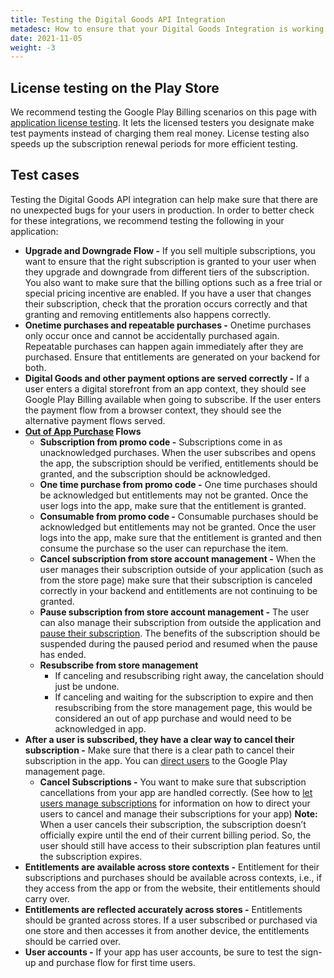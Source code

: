 ```yaml
---
title: Testing the Digital Goods API Integration
metadesc: How to ensure that your Digital Goods Integration is working properly.
date: 2021-11-05
weight: -3
---
```


## License testing on the Play Store

We recommend testing the Google Play Billing scenarios on this page with [application license testing](https://support.google.com/googleplay/android-developer/answer/6062777). It lets the licensed testers you designate make test payments instead of charging them real money. License testing also speeds up the subscription renewal periods for more efficient testing.

## Test cases

Testing the Digital Goods API integration can help make sure that there are no unexpected bugs for your users in production. In order to better check for these integrations, we recommend testing the following in your application:

- **Upgrade and Downgrade Flow -** If you sell multiple subscriptions, you want to ensure that the right subscription is granted to your user when they upgrade and downgrade from different tiers of the subscription. You also want to make sure that the billing options such as a free trial or special pricing incentive are enabled. If you have a user that changes their subscription, check that the proration occurs correctly and that granting and removing entitlements also happens correctly.
- **Onetime purchases and repeatable purchases -** Onetime purchases only occur once and cannot be accidentally purchased again. Repeatable purchases can happen again immediately after they are purchased. Ensure that entitlements are generated on your backend for both.
- **Digital Goods and other payment options are served correctly -** If a user enters a digital storefront from an app context, they should see Google Play Billing available when going to subscribe. If the user enters the payment flow from a browser context, they should see the alternative payment flows served.
- **[Out of App Purchase](https://chromeos.dev/en/publish/pwa-play-billing#out-of-app-purchases) Flows**
  - **Subscription from promo code -** Subscriptions come in as unacknowledged purchases. When the user subscribes and opens the app, the subscription should be verified, entitlements should be granted, and the subscription should be acknowledged.
  - **One time purchase from promo code -** One time purchases should be acknowledged but entitlements may not be granted. Once the user logs into the app, make sure that the entitlement is granted.
  - **Consumable from promo code -** Consumable purchases should be acknowledged but entitlements may not be granted. Once the user logs into the app, make sure that the entitlement is granted and then consume the purchase so the user can repurchase the item.
  - **Cancel subscription from store account management -** When the user manages their subscription outside of your application (such as from the store page) make sure that their subscription is canceled correctly in your backend and entitlements are not continuing to be granted.
  - **Pause subscription from store account management -** The user can also manage their subscription from outside the application and [pause their subscription](https://support.google.com/googleplay/answer/7018481). The benefits of the subscription should be suspended during the paused period and resumed when the pause has ended.
  - **Resubscribe from store management**
    - If canceling and resubscribing right away, the cancelation should just be undone.
    - If canceling and waiting for the subscription to expire and then resubscribing from the store management page, this would be considered an out of app purchase and would need to be acknowledged in app.
- **After a user is subscribed, they have a clear way to cancel their subscription -** Make sure that there is a clear path to cancel their subscription in the app. You can [direct users](https://chromeos.dev/en/publish/pwa-play-billing#let-users-manage-subscriptions) to the Google Play management page.
  - **Cancel Subscriptions -** You want to make sure that subscription cancellations from your app are handled correctly. (See how to [let users manage subscriptions](https://chromeos.dev/en/publish/pwa-play-billing#let-users-manage-subscriptions) for information on how to direct your users to cancel and manage their subscriptions for your app) **Note:** When a user cancels their subscription, the subscription doesn’t officially expire until the end of their current billing period. So, the user should still have access to their subscription plan features until the subscription expires.
- **Entitlements are available across store contexts -** Entitlement for their subscriptions and purchases should be available across contexts, i.e., if they access from the app or from the website, their entitlements should carry over.
- **Entitlements are reflected accurately across stores -** Entitlements should be granted across stores. If a user subscribed or purchased via one store and then accesses it from another device, the entitlements should be carried over.
- **User accounts -** If your app has user accounts, be sure to test the sign-up and purchase flow for first time users.
